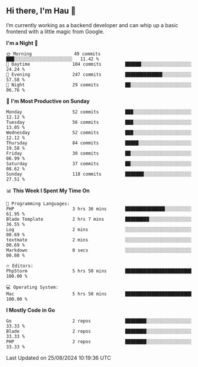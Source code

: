 ## Hi there, I'm Hau 👋
I’m currently working as a backend developer and can whip up a basic frontend with a little magic from Google. 

<!--START_SECTION:waka-->
**I'm a Night 🦉** 

```text
🌞 Morning                49 commits          ███░░░░░░░░░░░░░░░░░░░░░░   11.42 % 
🌆 Daytime                104 commits         ██████░░░░░░░░░░░░░░░░░░░   24.24 % 
🌃 Evening                247 commits         ██████████████░░░░░░░░░░░   57.58 % 
🌙 Night                  29 commits          ██░░░░░░░░░░░░░░░░░░░░░░░   06.76 % 
```
📅 **I'm Most Productive on Sunday** 

```text
Monday                   52 commits          ███░░░░░░░░░░░░░░░░░░░░░░   12.12 % 
Tuesday                  56 commits          ███░░░░░░░░░░░░░░░░░░░░░░   13.05 % 
Wednesday                52 commits          ███░░░░░░░░░░░░░░░░░░░░░░   12.12 % 
Thursday                 84 commits          █████░░░░░░░░░░░░░░░░░░░░   19.58 % 
Friday                   30 commits          ██░░░░░░░░░░░░░░░░░░░░░░░   06.99 % 
Saturday                 37 commits          ██░░░░░░░░░░░░░░░░░░░░░░░   08.62 % 
Sunday                   118 commits         ███████░░░░░░░░░░░░░░░░░░   27.51 % 
```


📊 **This Week I Spent My Time On** 

```text
💬 Programming Languages: 
PHP                      3 hrs 36 mins       ███████████████░░░░░░░░░░   61.95 % 
Blade Template           2 hrs 7 mins        █████████░░░░░░░░░░░░░░░░   36.55 % 
Log                      2 mins              ░░░░░░░░░░░░░░░░░░░░░░░░░   00.69 % 
textmate                 2 mins              ░░░░░░░░░░░░░░░░░░░░░░░░░   00.69 % 
Markdown                 0 secs              ░░░░░░░░░░░░░░░░░░░░░░░░░   00.08 % 

🔥 Editors: 
PhpStorm                 5 hrs 50 mins       █████████████████████████   100.00 % 

💻 Operating System: 
Mac                      5 hrs 50 mins       █████████████████████████   100.00 % 
```

**I Mostly Code in Go** 

```text
Go                       2 repos             ████████░░░░░░░░░░░░░░░░░   33.33 % 
Blade                    2 repos             ████████░░░░░░░░░░░░░░░░░   33.33 % 
PHP                      2 repos             ████████░░░░░░░░░░░░░░░░░   33.33 % 
```




 Last Updated on 25/08/2024 10:19:36 UTC
<!--END_SECTION:waka-->
